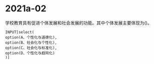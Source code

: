 # 2021a-02
学校教育具有促进个体发展和社会发展的功能。其中个体发展主要体现为()。
```meta-bind
INPUT[select(
option(A、个性化与道德化),
option(B、社会化与个性化),
option(C、社会化与标准化),
option(D、个性化与趋同化)
)]
```